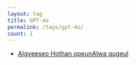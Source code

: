 ```yaml
---
layout: tag
title: GPT-4o
permalink: /tags/gpt-4o/
count: 1
---
```


- [AIgyeeseo Hothan opeunAIwa gugeul](https://ki-sung.github.io/news/news13/)
